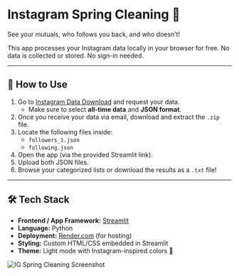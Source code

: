 # Instagram Spring Cleaning 🧹
See your mutuals, who follows you back, and who doesn’t!

This app processes your Instagram data locally in your browser for free. No data is collected or stored. No sign-in needed.

---

## 🚀 How to Use
1. Go to [Instagram Data Download](https://help.instagram.com/181231772500920?helpref=about_content) and request your data.
   - Make sure to select **all-time data** and **JSON format**.
2. Once you receive your data via email, download and extract the `.zip` file.
3. Locate the following files inside:
   - `followers_1.json`
   - `following.json`
4. Open the app (via the provided Streamlit link).
5. Upload both JSON files.
6. Browse your categorized lists or download the results as a `.txt` file!

---
## 🛠 Tech Stack
- **Frontend / App Framework:** [Streamlit](https://streamlit.io/)
- **Language:** Python
- **Deployment:** [Render.com](https://render.com/) (for hosting)
- **Styling:** Custom HTML/CSS embedded in Streamlit
- **Theme:** Light mode with Instagram-inspired colors 🎨

![IG Spring Cleaning Screenshot](https://github.com/user-attachments/assets/237dc3d0-51e5-4335-9690-a4ad7bee92c9)



